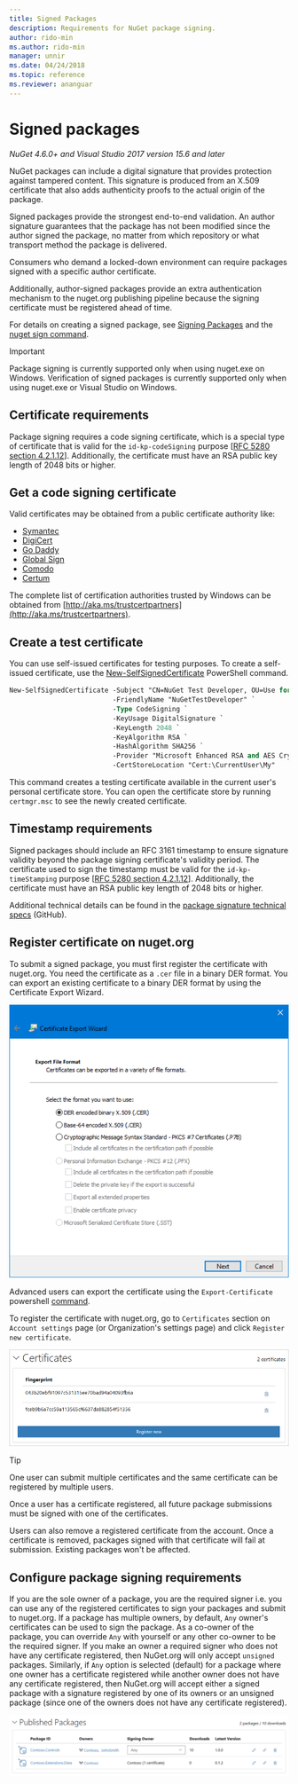 ```yaml
---
title: Signed Packages
description: Requirements for NuGet package signing.
author: rido-min
ms.author: rido-min
manager: unnir
ms.date: 04/24/2018
ms.topic: reference
ms.reviewer: ananguar
---
```


# Signed packages

*NuGet 4.6.0+ and Visual Studio 2017 version 15.6 and later*

NuGet packages can include a digital signature that provides protection against tampered content. This signature is produced from an X.509 certificate that also adds authenticity proofs to the actual origin of the package.

Signed packages provide the strongest end-to-end validation. An author signature guarantees that the package has not been modified since the author signed the package, no matter from which repository or what transport method the package is delivered.

Consumers who demand a locked-down environment can require packages signed with a specific author certificate.

Additionally, author-signed packages provide an extra authentication mechanism to the nuget.org publishing pipeline because the signing certificate must be registered ahead of time.

For details on creating a signed package, see [Signing Packages](../create-packages/Sign-a-package.md) and the [nuget sign command](../tools/cli-ref-sign.md).

> [!Important]
> Package signing is currently supported only when using nuget.exe on Windows. Verification of signed packages is currently supported only when using nuget.exe or Visual Studio on Windows.

## Certificate requirements

Package signing requires a code signing certificate, which is a special type of certificate that is valid for the `id-kp-codeSigning` purpose [[RFC 5280 section 4.2.1.12](https://tools.ietf.org/html/rfc5280#section-4.2.1.12)]. Additionally, the certificate must have an RSA public key length of 2048 bits or higher.

## Get a code signing certificate

Valid certificates may be obtained from a public certificate authority like:

- [Symantec](https://trustcenter.websecurity.symantec.com/process/trust/productOptions?productType=SoftwareValidationClass3)
- [DigiCert](https://www.digicert.com/code-signing/)
- [Go Daddy](https://www.godaddy.com/web-security/code-signing-certificate)
- [Global Sign](https://www.globalsign.com/en/code-signing-certificate/)
- [Comodo](https://www.comodo.com/e-commerce/code-signing/code-signing-certificate.php)
- [Certum](https://www.certum.eu/certum/cert,offer_en_open_source_cs.xml) 

The complete list of certification authorities trusted by Windows can be obtained from [http://aka.ms/trustcertpartners](http://aka.ms/trustcertpartners).

## Create a test certificate

You can use self-issued certificates for testing purposes. To create a self-issued certificate, use the [New-SelfSignedCertificate](https://docs.microsoft.com/en-us/powershell/module/pkiclient/new-selfsignedcertificate) PowerShell command.

```ps
New-SelfSignedCertificate -Subject "CN=NuGet Test Developer, OU=Use for testing purposes ONLY" `
                          -FriendlyName "NuGetTestDeveloper" `
                          -Type CodeSigning `
                          -KeyUsage DigitalSignature `
                          -KeyLength 2048 `
                          -KeyAlgorithm RSA `
                          -HashAlgorithm SHA256 `
                          -Provider "Microsoft Enhanced RSA and AES Cryptographic Provider" `
                          -CertStoreLocation "Cert:\CurrentUser\My" 
```

This command creates a testing certificate available in the current user's personal certificate store. You can open the certificate store by running `certmgr.msc` to see the newly created certificate.

## Timestamp requirements

Signed packages should include an RFC 3161 timestamp to ensure signature validity beyond the package signing certificate's validity period. The certificate used to sign the timestamp must be valid for the `id-kp-timeStamping` purpose [[RFC 5280 section 4.2.1.12](https://tools.ietf.org/html/rfc5280#section-4.2.1.12)]. Additionally, the certificate must have an RSA public key length of 2048 bits or higher.

Additional technical details can be found in the [package signature technical specs](https://github.com/NuGet/Home/wiki/Package-Signatures-Technical-Details) (GitHub).

## Register certificate on nuget.org

To submit a signed package, you must first register the certificate with nuget.org. You need the certificate as a `.cer` file in a binary DER format. You can export an existing certificate to a binary DER format by using the Certificate Export Wizard.

![Certificate Export Wizard](media/CertificateExportWizard.png) 

Advanced users can export the certificate using the `Export-Certificate` powershell [command](https://docs.microsoft.com/en-us/powershell/module/pkiclient/export-certificate?view=win10-ps).

To register the certificate with nuget.org, go to `Certificates` section on `Account settings` page (or Organization's settings page) and click `Register new certificate`. 

![Registered Certificates](media/registered-certs.png)

>[!Tip]
>One user can submit multiple certificates and the same certificate can be registered by multiple users.

Once a user has a certificate registered, all future package submissions must be signed with one of the certificates.

Users can also remove a registered certificate from the account. Once a certificate is removed, packages signed with that certificate will fail at submission. Existing packages won't be affected.

## Configure package signing requirements

If you are the sole owner of a package, you are the required signer i.e. you can use any of the registered certificates to sign your packages and submit to nuget.org. If a package has multiple owners, by default, `Any` owner's certificates can be used to sign the package. As a co-owner of the package, you can override `Any` with yourself or any other co-owner to be the required signer. If you make an owner a required signer who does not have any certificate registered, then NuGet.org will only accept `unsigned` packages. 
Similarly, if `Any` option is selected (default) for a package where one owner has a certificate registered while another owner does not have any certificate registered, then NuGet.org will accept either a signed package with a signature registered by one of its owners or an unsigned package (since one of the owners does not have any certificate registered).

![Configure package signers](media/configure-package-signers.png)




